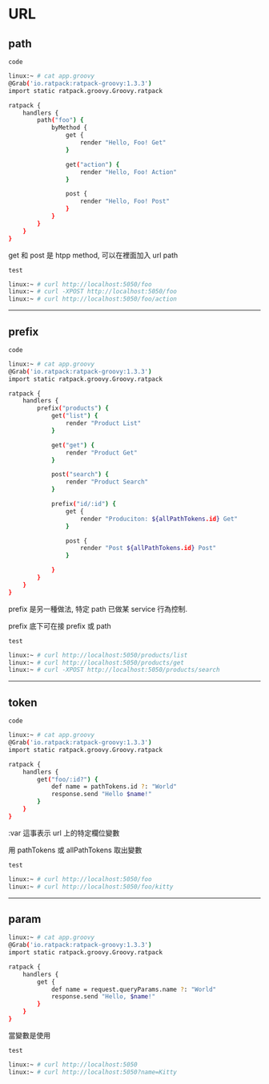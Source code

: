 # URL


## path

`code`

```bash
linux:~ # cat app.groovy
@Grab('io.ratpack:ratpack-groovy:1.3.3')
import static ratpack.groovy.Groovy.ratpack

ratpack {
    handlers {
        path("foo") {
            byMethod {
                get {
                    render "Hello, Foo! Get"
                }

                get("action") {
                    render "Hello, Foo! Action"
                }

                post {
                    render "Hello, Foo! Post"
                }
            }
        }
    }
}
```

get 和 post 是 htpp method, 可以在裡面加入 url path

`test`

```bash
linux:~ # curl http://localhost:5050/foo
linux:~ # curl -XPOST http://localhost:5050/foo
linux:~ # curl http://localhost:5050/foo/action
```


---

## prefix

`code`

```bash
linux:~ # cat app.groovy
@Grab('io.ratpack:ratpack-groovy:1.3.3')
import static ratpack.groovy.Groovy.ratpack

ratpack {
    handlers {
        prefix("products") {
            get("list") {
                render "Product List"
            }

            get("get") {
                render "Product Get"
            }

            post("search") {
                render "Product Search"
            }

            prefix("id/:id") {
                get {
                    render "Produciton: ${allPathTokens.id} Get"
                }

                post {
                    render "Post ${allPathTokens.id} Post"
                }

            }
        }
    }
}
```

prefix 是另一種做法, 特定 path 已做某 service 行為控制.

prefix 底下可在接 prefix 或 path

`test`

```bash
linux:~ # curl http://localhost:5050/products/list
linux:~ # curl http://localhost:5050/products/get
linux:~ # curl -XPOST http://localhost:5050/products/search
```


---

## token

`code`

```bash
linux:~ # cat app.groovy
@Grab('io.ratpack:ratpack-groovy:1.3.3')
import static ratpack.groovy.Groovy.ratpack

ratpack {
    handlers {
        get("foo/:id?") {
            def name = pathTokens.id ?: "World"
            response.send "Hello $name!"
        }
    }
}
```

:var 這事表示 url 上的特定欄位變數

用 pathTokens 或 allPathTokens 取出變數

`test`

```bash
linux:~ # curl http://localhost:5050/foo
linux:~ # curl http://localhost:5050/foo/kitty
```


---

## param

```bash
linux:~ # cat app.groovy
@Grab('io.ratpack:ratpack-groovy:1.3.3')
import static ratpack.groovy.Groovy.ratpack

ratpack {
    handlers {
        get {
            def name = request.queryParams.name ?: "World"
            response.send "Hello, $name!"
        }
    }
}
```

當變數是使用

`test`

```bash
linux:~ # curl http://localhost:5050
linux:~ # curl http://localhost:5050?name=Kitty
```
